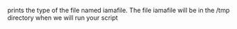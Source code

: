 prints the type of the file named iamafile. The file iamafile will be in the /tmp directory when we will run your script
